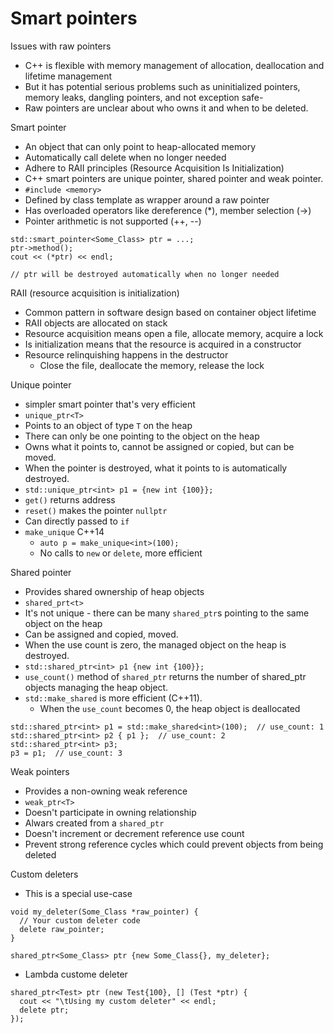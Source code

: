# Smart pointers

Issues with raw pointers
- C++ is flexible with memory management of allocation, deallocation and lifetime management
- But it has potential serious problems such as uninitialized pointers, memory leaks, dangling pointers, and not exception safe-
- Raw pointers are unclear about who owns it and when to be deleted.

Smart pointer
- An object that can only point to heap-allocated memory
- Automatically call delete when no longer needed
- Adhere to RAII principles (Resource Acquisition Is Initialization)
- C++ smart pointers are unique pointer, shared pointer and weak pointer.
- `#include <memory>`
- Defined by class template as wrapper around a raw pointer
- Has overloaded operators like dereference (*), member selection (->)
- Pointer arithmetic is not supported (++, --)
```
std::smart_pointer<Some_Class> ptr = ...;
ptr->method();
cout << (*ptr) << endl;

// ptr will be destroyed automatically when no longer needed
```

RAII (resource acquisition is initialization)
- Common pattern in software design based on container object lifetime
- RAII objects are allocated on stack
- Resource acquisition means open a file, allocate memory, acquire a lock
- Is initialization means that the resource is acquired in a constructor
- Resource relinquishing happens in the destructor
  - Close the file, deallocate the memory, release the lock

Unique pointer
- simpler smart pointer that's very efficient
- `unique_ptr<T>`
- Points to an object of type `T` on the heap
- There can only be one pointing to the object on the heap
- Owns what it points to, cannot be assigned or copied, but can be moved.
- When the pointer is destroyed, what it points to is automatically destroyed.
- `std::unique_ptr<int> p1 = {new int {100}};`
- `get()` returns address
- `reset()` makes the pointer `nullptr`
- Can directly passed to `if`
- `make_unique` C++14
  - `auto p = make_unique<int>(100);`
  - No calls to `new` or `delete`, more efficient

Shared pointer
- Provides shared ownership of heap objects
- `shared_prt<t>`
- It's not unique - there can be many `shared_ptr`s pointing to the same object on the heap
- Can be assigned and copied, moved.
- When the use count is zero, the managed object on the heap is destroyed.
- `std::shared_ptr<int> p1 {new int {100}};`
- `use_count()` method of `shared_ptr` returns the number of shared_ptr objects managing the heap object.
- `std::make_shared` is more efficient (C++11). 
  - When the `use_count` becomes 0, the heap object is deallocated
```
std::shared_ptr<int> p1 = std::make_shared<int>(100);  // use_count: 1
std::shared_ptr<int> p2 { p1 };  // use_count: 2
std::shared_ptr<int> p3;
p3 = p1;  // use_count: 3
```

Weak pointers
- Provides a non-owning weak reference
- `weak_ptr<T>`
- Doesn't participate in owning relationship
- Alwars created from a `shared_ptr`
- Doesn't increment or decrement reference use count
- Prevent strong reference cycles which could prevent objects from being deleted

Custom deleters
- This is a special use-case
```
void my_deleter(Some_Class *raw_pointer) {
  // Your custom deleter code
  delete raw_pointer;
}

shared_ptr<Some_Class> ptr {new Some_Class{}, my_deleter};
```
- Lambda custome deleter
```
shared_ptr<Test> ptr (new Test{100}, [] (Test *ptr) {
  cout << "\tUsing my custom deleter" << endl;
  delete ptr;
});
```